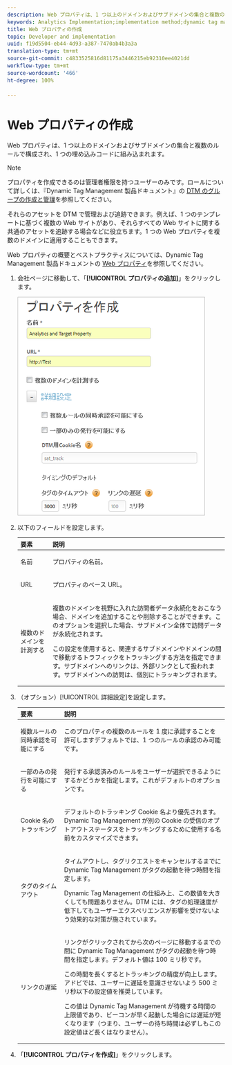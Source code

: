 ```yaml
---
description: Web プロパティは、1 つ以上のドメインおよびサブドメインの集合と複数のルールで構成され、1 つの埋め込みコードに組み込まれます。
keywords: Analytics Implementation;implementation method;dynamic tag management;dtm;web property;property
title: Web プロパティの作成
topic: Developer and implementation
uuid: f19d5504-eb44-4d93-a387-7470ab4b3a3a
translation-type: tm+mt
source-git-commit: c4833525816d81175a3446215eb92310ee4021dd
workflow-type: tm+mt
source-wordcount: '466'
ht-degree: 100%

---
```



# Web プロパティの作成

Web プロパティは、1 つ以上のドメインおよびサブドメインの集合と複数のルールで構成され、1 つの埋め込みコードに組み込まれます。

>[!NOTE]
>
>プロパティを作成できるのは管理者権限を持つユーザーのみです。ロールについて詳しくは、『Dynamic Tag Management 製品ドキュメント』の [DTM のグループの作成と管理](https://docs.adobe.com/content/help/ja-JP/dtm/using/admin/groups.html)を参照してください。

それらのアセットを DTM で管理および追跡できます。例えば、1 つのテンプレートに基づく複数の Web サイトがあり、それらすべての Web サイトに関する共通のアセットを追跡する場合などに役立ちます。1 つの Web プロパティを複数のドメインに適用することもできます。

Web プロパティの概要とベストプラクティスについては、Dynamic Tag Management 製品ドキュメントの [Web プロパティ](https://docs.adobe.com/content/help/ja-JP/dtm/using/admin/web-property.html)を参照してください。

1. 会社ページに移動して、「**[!UICONTROL プロパティの追加]**」をクリックします。

   ![](assets/dtm-create-web-property.png)

1. 以下のフィールドを設定します。

   <table id="table_376D72251C4D4C4CA878D10C18D2532C"> 
    <thead> 
    <tr> 
    <th colname="col1" class="entry"> 要素 </th> 
    <th colname="col2" class="entry"> 説明 </th> 
    </tr> 
    </thead>
    <tbody> 
    <tr> 
    <td colname="col1"> <span class="uicontrol">名前</span> </td> 
    <td colname="col2"> <p>プロパティの名前。 </p> </td> 
    </tr> 
    <tr> 
    <td colname="col1"> <span class="uicontrol"> URL</span> </td> 
    <td colname="col2"> <p>プロパティのベース URL。 </p> </td> 
    </tr> 
    <tr> 
    <td colname="col1"> <span class="uicontrol">複数のドメインを計測する</span> </td> 
    <td colname="col2"> <p>複数のドメインを視野に入れた訪問者データ永続化をおこなう場合、ドメインを追加することや削除することができます。このオプションを選択した場合、サブドメイン全体で訪問データが永続化されます。 </p> <p>この設定を使用すると、関連するサブドメインやドメインの間で移動するトラフィックをトラッキングする方法を指定できます。サブドメインへのリンクは、外部リンクとして扱われます。サブドメインへの訪問は、個別にトラッキングされます。 </p> </td> 
    </tr> 
    </tbody> 
    </table>

1. （オプション）[!UICONTROL 詳細設定]を設定します。

   <table id="table_6E687FBE6ACC4301BCCD837F4DCBB9C9"> 
    <thead> 
    <tr> 
    <th colname="col1" class="entry"> 要素 </th> 
    <th colname="col2" class="entry"> 説明 </th> 
    </tr> 
    </thead>
    <tbody> 
    <tr> 
    <td colname="col1"> <span class="uicontrol"> 複数ルールの同時承認を可能にする</span> </td> 
    <td colname="col2"> <p>このプロパティの複数のルールを 1 度に承認することを許可しますデフォルトでは、1 つのルールの承認のみ可能です。 </p> </td> 
    </tr> 
    <tr> 
    <td colname="col1"> <span class="uicontrol"> 一部のみの発行を可能にする</span> </td> 
    <td colname="col2"> <p>発行する承認済みのルールをユーザーが選択できるようにするかどうかを指定します。これがデフォルトのオプションです。 </p> </td> 
    </tr> 
    <tr> 
    <td colname="col1"> <span class="uicontrol">Cookie 名のトラッキング</span> </td> 
    <td colname="col2"> <p>デフォルトのトラッキング Cookie 名より優先されます。Dynamic Tag Management が別の Cookie の受信のオプトアウトステータスをトラッキングするために使用する名前をカスタマイズできます。 </p> </td> 
    </tr> 
    <tr> 
    <td colname="col1"> <span class="uicontrol"> タグのタイムアウト</span> </td> 
    <td colname="col2"> <p>タイムアウトし、タグリクエストをキャンセルするまでに Dynamic Tag Management がタグの起動を待つ時間を指定します。 </p> <p> Dynamic Tag Management の仕組み上、この数値を大きくしても問題ありません。DTM には、タグの処理速度が低下してもユーザーエクスペリエンスが影響を受けないよう効果的な対策が施されています。 </p> </td> 
    </tr> 
    <tr> 
    <td colname="col1"> <span class="uicontrol"> リンクの遅延</span> </td> 
    <td colname="col2"> <p>リンクがクリックされてから次のページに移動するまでの間に Dynamic Tag Management がタグの起動を待つ時間を指定します。デフォルト値は 100 ミリ秒です。 </p> <p>この時間を長くするとトラッキングの精度が向上します。アドビでは、ユーザーに遅延を意識させないよう 500 ミリ秒以下の設定値を推奨しています。 </p> <p>この値は Dynamic Tag Management が待機する時間の上限値であり、ビーコンが早く起動した場合には遅延が短くなります（つまり、ユーザーの待ち時間は必ずしもこの設定値ほど長くはなりません）。 </p> </td> 
    </tr> 
    </tbody> 
    </table>

1. 「**[!UICONTROL プロパティを作成]**」をクリックします。
